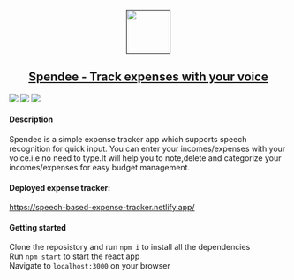 <p align="center">
  <a href="" rel="noopener">
 <img width=80px src="https://img-premium.flaticon.com/png/512/2942/2942269.png?token=exp=1622321420~hmac=4864c7ee60fb37512bdbb265604717a0"</a>
</p>
<h2 align = 'center'>   Spendee - Track expenses with your voice</h2>

[![](https://img.shields.io/badge/Made_with-Reactjs-green?style=for-the-badge&logo=reactjs)](https://reactjs.org/)
[![](https://img.shields.io/badge/Styled_with-Material_ui-purple?style=for-the-badge&logo=Material-ui)](https://getbootstrap.com/docs/3.3/getting-started/)
[![](https://img.shields.io/badge/Deployed_on-Netlify-blue?style=for-the-badge&logo=netlify)](https://www.netlify.com/  "Netlify")

#### Description ##

<p>
  Spendee is a simple expense tracker app which supports speech recognition for quick input. You can enter your incomes/expenses with your voice.i.e no need to type.It will help you to note,delete and categorize your incomes/expenses for easy budget management.
</p>

#### Deployed expense tracker: ##
https://speech-based-expense-tracker.netlify.app/

#### Getting started
  
  Clone the reposistory and run `npm i` to install all the dependencies<br>
  Run `npm start` to start the react app<br>
  Navigate to `localhost:3000` on your browser
